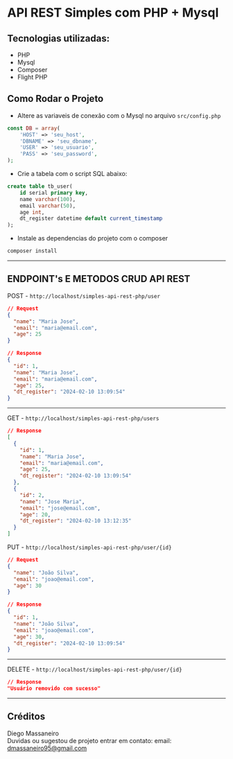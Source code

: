 # API REST Simples com PHP + Mysql

## Tecnologias utilizadas:
* PHP
* Mysql
* Composer
* Flight PHP

## Como Rodar o Projeto
* Altere as variaveis de conexão com o Mysql no arquivo `src/config.php`
````php
const DB = array(
    'HOST' => 'seu_host',
    'DBNAME' => 'seu_dbname',
    'USER' => 'seu_usuario',
    'PASS' => 'seu_password',
);
````

* Crie a tabela com o script SQL abaixo:
````sql
create table tb_user(
	id serial primary key,
	name varchar(100),
	email varchar(50),
	age int,
	dt_register datetime default current_timestamp
);
````

* Instale as dependencias do projeto com o composer
```bash
composer install
````
---

## ENDPOINT's E METODOS CRUD API REST
POST - `http://localhost/simples-api-rest-php/user` <br>

`````json
// Request
{
  "name": "Maria Jose",
  "email": "maria@email.com",
  "age": 25
}
`````

`````json
// Response
{
  "id": 1,
  "name": "Maria Jose",
  "email": "maria@email.com",
  "age": 25,
  "dt_register": "2024-02-10 13:09:54"
}
`````
---

GET - `http://localhost/simples-api-rest-php/users`
````json
// Response
[
  {
    "id": 1,
    "name": "Maria Jose",
    "email": "maria@email.com",
    "age": 25,
    "dt_register": "2024-02-10 13:09:54"
  },
  {
    "id": 2,
    "name": "Jose Maria",
    "email": "jose@email.com",
    "age": 20,
    "dt_register": "2024-02-10 13:12:35"
  }
]

````

PUT - `http://localhost/simples-api-rest-php/user/{id}`
`````json
// Request
{
  "name": "João Silva",
  "email": "joao@email.com",
  "age": 30
}
`````

`````json
// Response
{
  "id": 1,
  "name": "João Silva",
  "email": "joao@email.com",
  "age": 30,
  "dt_register": "2024-02-10 13:09:54"
}
``````


---
DELETE - `http://localhost/simples-api-rest-php/user/{id}`
`````json
// Response
"Usuário removido com sucesso"
``````

----
## Créditos
Diego Massaneiro<br>
Duvidas ou sugestou de projeto entrar em contato:
email: dmassaneiro95@gmail.com

